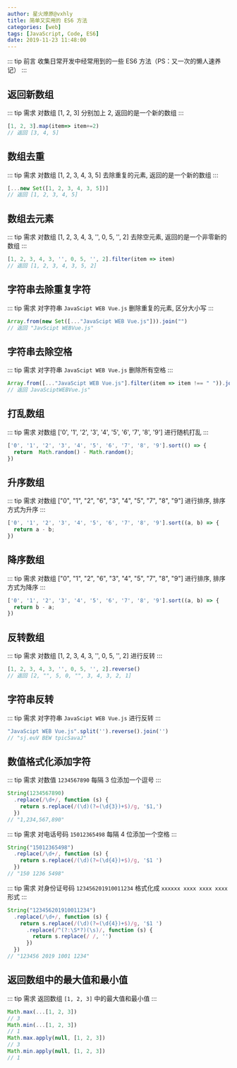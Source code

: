 ```yaml
---
author: 星火燎原@vxhly
title: 简单又实用的 ES6 方法
categories: [web]
tags: [JavaScript, Code, ES6]
date: 2019-11-23 11:48:00
---
```


::: tip 前言
收集日常开发中经常用到的一些 ES6 方法（PS：又一次的懒人速养记）
:::
<!-- more -->

## 返回新数组

::: tip 需求
对数组 [1, 2, 3] 分别加上 2, 返回的是一个新的数组
:::

``` javascript
[1, 2, 3].map(item=> item+=2)
// 返回 [3, 4, 5]
```

## 数组去重

::: tip 需求
对数组 [1, 2, 3, 4, 3, 5] 去除重复的元素, 返回的是一个新的数组
:::

``` javascript
[...new Set([1, 2, 3, 4, 3, 5])]
// 返回 [1, 2, 3, 4, 5]
```

## 数组去元素

::: tip 需求
对数组 [1, 2, 3, 4, 3, '', 0, 5, '', 2] 去除空元素, 返回的是一个非零新的数组
:::

``` javascript
[1, 2, 3, 4, 3, '', 0, 5, '', 2].filter(item => item)
// 返回 [1, 2, 3, 4, 3, 5, 2]
```

## 字符串去除重复字符

::: tip 需求
对字符串 `JavaScipt WEB Vue.js` 删除重复的元素, 区分大小写
:::

``` javascript
Array.from(new Set([..."JavaScipt WEB Vue.js"])).join("")
// 返回 "JavScipt WEBVue.js"
```

## 字符串去除空格

::: tip 需求
对字符串 `JavaScipt WEB Vue.js` 删除所有空格
:::

``` javascript
Array.from([..."JavaScipt WEB Vue.js"].filter(item => item !== " ")).join("")
// 返回 JavaSciptWEBVue.js"
```

## 打乱数组

::: tip 需求
对数组 ['0', '1', '2', '3', '4', '5', '6', '7', '8', '9'] 进行随机打乱
:::

``` javascript
['0', '1', '2', '3', '4', '5', '6', '7', '8', '9'].sort(() => { 
  return  Math.random() - Math.random();  
})
```

## 升序数组

::: tip 需求
对数组 ["0", "1", "2", "6", "3", "4", "5", "7", "8", "9"] 进行排序, 排序方式为升序
:::

``` javascript
['0', '1', '2', '3', '4', '5', '6', '7', '8', '9'].sort((a, b) => { 
  return a - b;  
})
```

## 降序数组

::: tip 需求
对数组 ["0", "1", "2", "6", "3", "4", "5", "7", "8", "9"] 进行排序, 排序方式为降序
:::

``` javascript
['0', '1', '2', '3', '4', '5', '6', '7', '8', '9'].sort((a, b) => { 
  return b - a;  
})
```

## 反转数组

::: tip 需求
对数组 [1, 2, 3, 4, 3, '', 0, 5, '', 2] 进行反转
:::

``` javascript
[1, 2, 3, 4, 3, '', 0, 5, '', 2].reverse()
// 返回 [2, "", 5, 0, "", 3, 4, 3, 2, 1]
```

## 字符串反转

::: tip 需求
对字符串 `JavaScipt WEB Vue.js` 进行反转
:::

``` javascript
"JavaScipt WEB Vue.js".split('').reverse().join('')
// "sj.euV BEW tpicSavaJ"
```

## 数值格式化添加字符

::: tip 需求
对数值 `1234567890` 每隔 3 位添加一个逗号
:::

``` javascript
String(1234567890)
  .replace(/\d+/, function (s) {
    return s.replace(/(\d)(?=(\d{3})+$)/g, '$1,')
  })
// "1,234,567,890"
```

::: tip 需求
对电话号码 `15012365498` 每隔 4 位添加一个空格
:::

``` javascript
String("15012365498")
  .replace(/\d+/, function (s) {
    return s.replace(/(\d)(?=(\d{4})+$)/g, '$1 ')
  })
// "150 1236 5498"
```

::: tip 需求
对身份证号码 `123456201910011234` 格式化成 `xxxxxx xxxx xxxx xxxx` 形式
:::

``` javascript
String("123456201910011234")
  .replace(/\d+/, function (s) {
    return s.replace(/(\d)(?=(\d{4})+$)/g, '$1 ')
      .replace(/^(?:\S*?)(\s)/, function (s) {
        return s.replace(/ /, '')
      })
  })
// "123456 2019 1001 1234"
```

## 返回数组中的最大值和最小值

::: tip 需求
返回数组 `[1, 2, 3]` 中的最大值和最小值
:::

``` javascript
Math.max(...[1, 2, 3])
// 3
Math.min(...[1, 2, 3])
// 1
Math.max.apply(null, [1, 2, 3])
// 3
Math.min.apply(null, [1, 2, 3])
// 1
```

